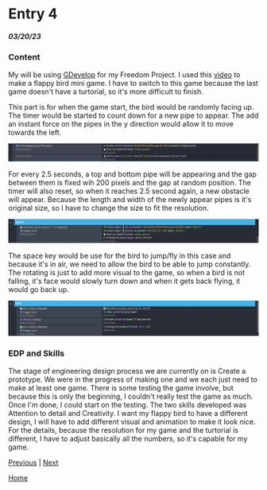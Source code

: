 # Entry 4
##### 03/20/23

### Content

My will be using [GDevelop](https://editor.gdevelop.io/) for my Freedom Project. I used this [video](https://www.youtube.com/watch?v=dud10a_E9Pk) to make a flappy bird mini game. I have to switch to this game because the last game doesn't have a turtorial, so it's more difficult to finish.

This part is for when the game start, the bird would be randomly facing up. The timer would be started to count down for a new pipe to appear. The add an instant force on the pipes in the y direction would allow it to move towards the left.

<img src="photos/flappy_bird_begin.png" width = 1000>

For every 2.5 seconds, a top and bottom pipe will be appearing and the gap between them is fixed wih 200 pixels and the gap at random position. The timer will also reset, so when it reaches 2.5 second again, a new obstacle will appear. Because the length and width of the newly appear pipes is it's original size, so I have to change the size to fit the resolution.

<img src="photos/flappy_bird_pipes.png" width = 1000>

The space key would be use for the bird to jump/fly in this case and because it's in air, we need to allow the bird to be able to jump constantly. The rotating is just to add more visual to the game, so when a bird is not falling, it's face would slowly turn down and when it gets back flying, it would go back up.

<img src="photos/flappy_bird_bird.png" width = 1000>

### EDP and Skills

The stage of engineering design process we are currently on is Create a prototype. We were in the progress of making one and we each just need to make at least one game. There is some testing the game involve, but because this is only the beginning, I couldn't really test the game as much. Once I'm done, I could start on the testing. The two skills developed was Attention to detail and Creativity. I want my flappy bird to have a different design, I will have to add different visual and animation to make it look nice. For the details, because the resolution for my game and the turtorial is different, I have to adjust basically all the numbers, so it's capable for my game.

[Previous](entry03.md) | [Next](entry05.md)

[Home](../README.md)
